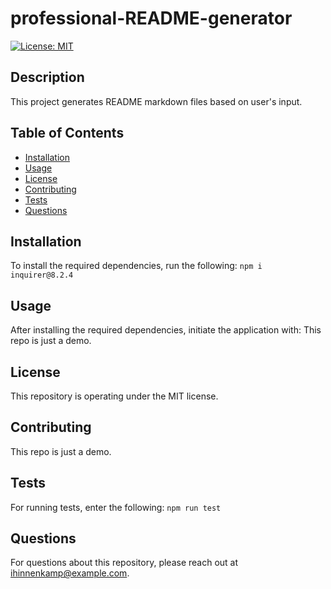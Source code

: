 # professional-README-generator
[![License: MIT](https://img.shields.io/badge/License-MIT-yellow.svg)](https://opensource.org/licenses/MIT)

## Description
This project generates README markdown files based on user's input.

## Table of Contents
* [Installation](#installation)
* [Usage](#usage)
* [License](#license)
* [Contributing](#contributing)
* [Tests](#tests)
* [Questions](#questions)

## Installation
To install the required dependencies, run the following:
`
npm i inquirer@8.2.4
`

## Usage
After installing the required dependencies, initiate the application with:
This repo is just a demo.

## License
This repository is operating under the MIT license.

## Contributing
This repo is just a demo.

## Tests
For running tests, enter the following:
`
npm run test
`

## Questions
For questions about this repository, please reach out at [ihinnenkamp@example.com](mailto:ihinnenkamp@example.com).
